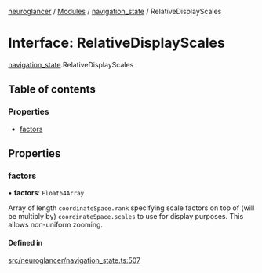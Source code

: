[neuroglancer](../README.md) / [Modules](../modules.md) / [navigation\_state](../modules/navigation_state.md) / RelativeDisplayScales

# Interface: RelativeDisplayScales

[navigation_state](../modules/navigation_state.md).RelativeDisplayScales

## Table of contents

### Properties

- [factors](navigation_state.RelativeDisplayScales.md#factors)

## Properties

### factors

• **factors**: `Float64Array`

Array of length `coordinateSpace.rank` specifying scale factors on top of (will be multiply by)
`coordinateSpace.scales` to use for display purposes.  This allows non-uniform zooming.

#### Defined in

[src/neuroglancer/navigation_state.ts:507](https://github.com/ActiveBrainAtlas2/neuroglancer/blob/958d23e0/src/neuroglancer/navigation_state.ts#L507)
